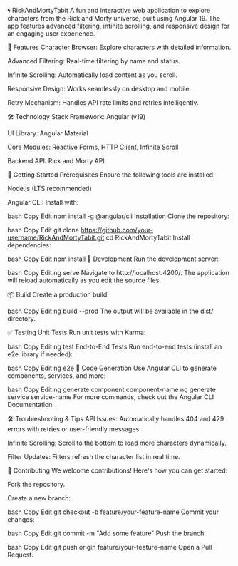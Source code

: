 🌀 RickAndMortyTabit
A fun and interactive web application to explore characters from the Rick and Morty universe, built using Angular 19. The app features advanced filtering, infinite scrolling, and responsive design for an engaging user experience.

🚀 Features
Character Browser: Explore characters with detailed information.

Advanced Filtering: Real-time filtering by name and status.

Infinite Scrolling: Automatically load content as you scroll.

Responsive Design: Works seamlessly on desktop and mobile.

Retry Mechanism: Handles API rate limits and retries intelligently.

🛠️ Technology Stack
Framework: Angular (v19)

UI Library: Angular Material

Core Modules: Reactive Forms, HTTP Client, Infinite Scroll

Backend API: Rick and Morty API

🎉 Getting Started
Prerequisites
Ensure the following tools are installed:

Node.js (LTS recommended)

Angular CLI: Install with:

bash
Copy
Edit
npm install -g @angular/cli
Installation
Clone the repository:

bash
Copy
Edit
git clone https://github.com/your-username/RickAndMortyTabit.git
cd RickAndMortyTabit
Install dependencies:

bash
Copy
Edit
npm install
🚀 Development
Run the development server:

bash
Copy
Edit
ng serve
Navigate to http://localhost:4200/. The application will reload automatically as you edit the source files.

📦 Build
Create a production build:

bash
Copy
Edit
ng build --prod
The output will be available in the dist/ directory.

✅ Testing
Unit Tests
Run unit tests with Karma:

bash
Copy
Edit
ng test
End-to-End Tests
Run end-to-end tests (install an e2e library if needed):

bash
Copy
Edit
ng e2e
📖 Code Generation
Use Angular CLI to generate components, services, and more:

bash
Copy
Edit
ng generate component component-name
ng generate service service-name
For more commands, check out the Angular CLI Documentation.

🛠️ Troubleshooting & Tips
API Issues: Automatically handles 404 and 429 errors with retries or user-friendly messages.

Infinite Scrolling: Scroll to the bottom to load more characters dynamically.

Filter Updates: Filters refresh the character list in real time.

🤝 Contributing
We welcome contributions! Here's how you can get started:

Fork the repository.

Create a new branch:

bash
Copy
Edit
git checkout -b feature/your-feature-name
Commit your changes:

bash
Copy
Edit
git commit -m "Add some feature"
Push the branch:

bash
Copy
Edit
git push origin feature/your-feature-name
Open a Pull Request.

